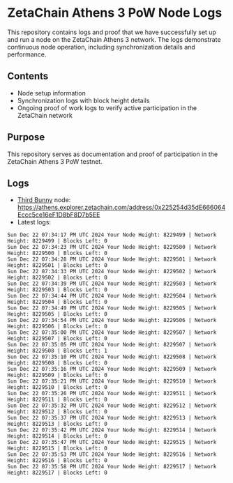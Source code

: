 # ZetaChain Athens 3 PoW Node Logs
This repository contains logs and proof that we have successfully set up and run a node on the ZetaChain Athens 3 network. The logs demonstrate continuous node operation, including synchronization details and performance.

## Contents
- Node setup information
- Synchronization logs with block height details
- Ongoing proof of work logs to verify active participation in the ZetaChain network

## Purpose
This repository serves as documentation and proof of participation in the ZetaChain Athens 3 PoW testnet.

## Logs

- [Third Bunny](https://thirdbunny.xyz/) node: https://athens.explorer.zetachain.com/address/0x225254d35dE666064Eccc5ce16eF1D8bF8D7b5EE
- Latest logs:
```
Sun Dec 22 07:34:17 PM UTC 2024 Your Node Height: 8229499 | Network Height: 8229499 | Blocks Left: 0
Sun Dec 22 07:34:23 PM UTC 2024 Your Node Height: 8229500 | Network Height: 8229500 | Blocks Left: 0
Sun Dec 22 07:34:28 PM UTC 2024 Your Node Height: 8229501 | Network Height: 8229501 | Blocks Left: 0
Sun Dec 22 07:34:33 PM UTC 2024 Your Node Height: 8229502 | Network Height: 8229502 | Blocks Left: 0
Sun Dec 22 07:34:39 PM UTC 2024 Your Node Height: 8229503 | Network Height: 8229503 | Blocks Left: 0
Sun Dec 22 07:34:44 PM UTC 2024 Your Node Height: 8229504 | Network Height: 8229504 | Blocks Left: 0
Sun Dec 22 07:34:49 PM UTC 2024 Your Node Height: 8229505 | Network Height: 8229505 | Blocks Left: 0
Sun Dec 22 07:34:54 PM UTC 2024 Your Node Height: 8229506 | Network Height: 8229506 | Blocks Left: 0
Sun Dec 22 07:35:00 PM UTC 2024 Your Node Height: 8229507 | Network Height: 8229507 | Blocks Left: 0
Sun Dec 22 07:35:05 PM UTC 2024 Your Node Height: 8229507 | Network Height: 8229508 | Blocks Left: 1
Sun Dec 22 07:35:10 PM UTC 2024 Your Node Height: 8229508 | Network Height: 8229508 | Blocks Left: 0
Sun Dec 22 07:35:16 PM UTC 2024 Your Node Height: 8229509 | Network Height: 8229509 | Blocks Left: 0
Sun Dec 22 07:35:21 PM UTC 2024 Your Node Height: 8229510 | Network Height: 8229510 | Blocks Left: 0
Sun Dec 22 07:35:26 PM UTC 2024 Your Node Height: 8229511 | Network Height: 8229511 | Blocks Left: 0
Sun Dec 22 07:35:32 PM UTC 2024 Your Node Height: 8229512 | Network Height: 8229512 | Blocks Left: 0
Sun Dec 22 07:35:37 PM UTC 2024 Your Node Height: 8229513 | Network Height: 8229513 | Blocks Left: 0
Sun Dec 22 07:35:42 PM UTC 2024 Your Node Height: 8229514 | Network Height: 8229514 | Blocks Left: 0
Sun Dec 22 07:35:47 PM UTC 2024 Your Node Height: 8229515 | Network Height: 8229515 | Blocks Left: 0
Sun Dec 22 07:35:53 PM UTC 2024 Your Node Height: 8229516 | Network Height: 8229516 | Blocks Left: 0
Sun Dec 22 07:35:58 PM UTC 2024 Your Node Height: 8229517 | Network Height: 8229517 | Blocks Left: 0
```
